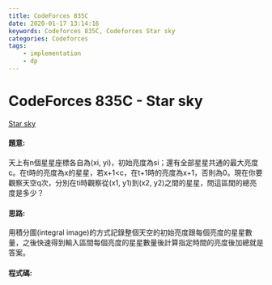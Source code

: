 ```yaml
---
title: CodeForces 835C
date: 2020-01-17 13:14:16
keywords: Codeforces 835C, Codeforces Star sky
categories: Codeforces
tags:
    - implementation
    - dp
---
```

# CodeForces 835C - Star sky
[Star sky](https://codeforces.com/problemset/problem/835/C)


#### 題意:
天上有n個星星座標各自為(xi, yi)，初始亮度為si；還有全部星星共通的最大亮度c。在t時的亮度為x的星星，若x+1&lt;c，在t+1時的亮度為x+1，否則為0。現在你要觀察天空q次，分別在ti時觀察從(x1, y1)到(x2, y2)之間的星星，問這區間的總亮度是多少？
<!-- more -->
#### 思路:
用積分圖(integral image)的方式記錄整個天空的初始亮度跟每個亮度的星星數量，之後快速得到輸入區間每個亮度的星星數量後計算指定時間的亮度後加總就是答案。

#### 程式碼:
<script src="https://gist.github.com/Daviswww/8c1b2ffefb29bec87901d412f5db84e8.js"></script>